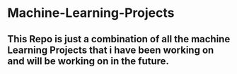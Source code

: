 # Machine-Learning-Projects

## This Repo is just a combination of all the machine Learning Projects that i have been working on and will be working on in the future.
